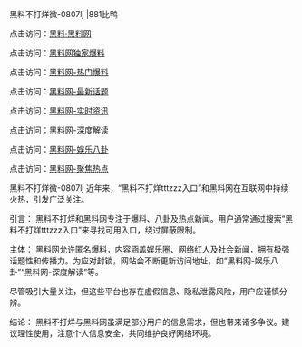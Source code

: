 黑料不打烊微-0807lj |881比鸭

点击访问：<a href="https://heiliaolvzlu3.pages.dev">黑料·黑料网</a>

点击访问：<a href="https://heiliaoyvnrda.pages.dev">黑料网独家爆料</a>

点击访问：<a href="https://heiliaoryrhyu.pages.dev">黑料网-热门爆料</a>

点击访问：<a href="https://heiliaokof3cy.pages.dev">黑料网-最新话题</a>

点击访问：<a href="https://heiliaotlyq53.pages.dev">黑料网-实时资讯</a>

点击访问：<a href="https://heiliaox6jgh3.pages.dev">黑料网-深度解读</a>

点击访问：<a href="https://heiliao9wsbg3.pages.dev">黑料网-娱乐八卦</a>

点击访问：<a href="https://heiliao5s28gk.pages.dev">黑料网-聚焦热点</a>

黑料不打烊微-0807lj
近年来，“黑料不打烊tttzzz入口”和黑料网在互联网中持续火热，引发广泛关注。

引言：
黑料不打烊和黑料网专注于爆料、八卦及热点新闻。用户通常通过搜索“黑料不打烊tttzzz入口”来寻找可用入口，绕过屏蔽限制。

主体：
黑料网允许匿名爆料，内容涵盖娱乐圈、网络红人及社会新闻，拥有极强话题性和传播力。为应对封锁，网站会不断更新访问地址，如“黑料网-娱乐八卦”“黑料网-深度解读”等。

尽管吸引大量关注，但这些平台也存在虚假信息、隐私泄露风险，用户应谨慎分辨。

结论：
黑料不打烊与黑料网虽满足部分用户的信息需求，但也带来诸多争议。建议理性使用，注意个人信息安全，共同维护良好网络环境。
